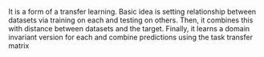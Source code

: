 It is a form of a transfer learning. Basic idea is setting relationship between datasets via training on each and testing on others. Then, it combines this with distance between datasets and the target. Finally, it learns a domain invariant version for each and combine predictions using the task transfer matrix
